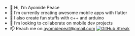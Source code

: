 - 👋 Hi, I’m Ayomide Peace
- 👀 I’m currently creating awesome mobile apps with flutter
- 🌱 I also create fun stuffs with c++ and arduino
- 💞️ I’m looking to collaborate on mobile dev projects
- 📫 Reach me on ayomidepeat@gmail.com
[![GitHub Streak](https://github-readme-streak-stats.herokuapp.com?user=ayomidepeat&theme=tokyonight&hide_border=true)](https://git.io/streak-stats)

<!---
AyomidePeat/AyomidePeat is a ✨ special ✨ repository because its `README.md` (this file) appears on your GitHub profile.
You can click thePreview link to take a look at your changes.
--->
